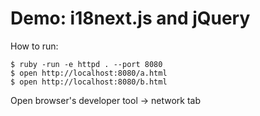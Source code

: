 Demo: i18next.js and jQuery
===========================

How to run:

```
$ ruby -run -e httpd . --port 8080
$ open http://localhost:8080/a.html
$ open http://localhost:8080/b.html
```

Open browser's developer tool -> network tab
